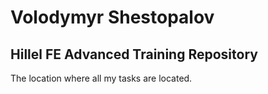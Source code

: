# Volodymyr Shestopalov

## Hillel FE Advanced Training Repository

The location where all my tasks are located.